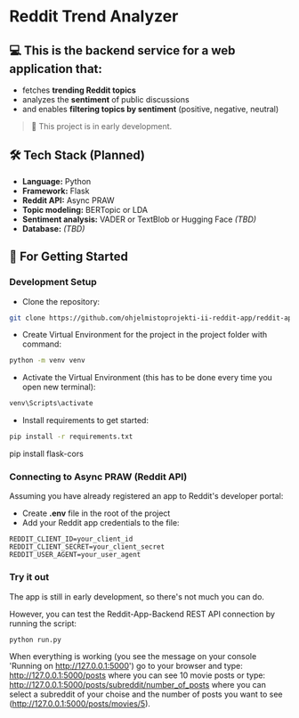 # Reddit Trend Analyzer

## 💻 This is the backend service for a web application that:
- fetches **trending Reddit topics**
- analyzes the **sentiment** of public discussions
- and enables **filtering topics by sentiment** (positive, negative, neutral)

> 🚧 This project is in early development.


## 🛠️ Tech Stack (Planned)

- **Language:** Python
- **Framework:** Flask
- **Reddit API:** Async PRAW
- **Topic modeling:** BERTopic or LDA
- **Sentiment analysis:** VADER or TextBlob or Hugging Face *(TBD)*
- **Database:** *(TBD)*

## 🚀 For Getting Started

### Development Setup
- Clone the repository:
```bash
git clone https://github.com/ohjelmistoprojekti-ii-reddit-app/reddit-app-backend.git
```
- Create Virtual Environment for the project in the project folder with command:
```bash
python -m venv venv
```
- Activate the Virtual Environment (this has to be done every time you open new terminal):
```bash
venv\Scripts\activate
```
- Install requirements to get started:
```bash
pip install -r requirements.txt
```
pip install flask-cors

### Connecting to Async PRAW (Reddit API)
Assuming you have already registered an app to Reddit's developer portal:
- Create **.env** file in the root of the project
- Add your Reddit app credentials to the file:
```
REDDIT_CLIENT_ID=your_client_id
REDDIT_CLIENT_SECRET=your_client_secret
REDDIT_USER_AGENT=your_user_agent
```

### Try it out
The app is still in early development, so there's not much you can do.

However, you can test the Reddit-App-Backend REST API connection by running the script:
```bash
python run.py
```
When everything is working (you see the message on your console 'Running on http://127.0.0.1:5000') go to your browser and type: http://127.0.0.1:5000/posts where you can see 10 movie posts or type: http://127.0.0.1:5000/posts/subreddit/number_of_posts where you can select a subreddit of your choise and the number of posts you want to see (http://127.0.0.1:5000/posts/movies/5).